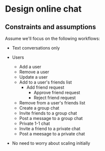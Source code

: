 # Design online chat

## Constraints and assumptions
Assume we'll focus on the following workflows:

* Text conversations only
* Users
  - Add a user
  - Remove a user
  - Update a user
  - Add to a user's friends list
    - Add friend request
      - Approve friend request
      - Reject friend request
  - Remove from a user's friends list
  - Create a group chat
  - Invite friends to a group chat
  - Post a message to a group chat
  - Private 1-1 chat
  - Invite a friend to a private chat
  -  Post a meesage to a private chat

* No need to worry about scaling initially
